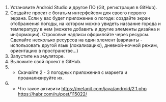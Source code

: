 1. Установите Android Studio и другое ПО (Git, регистрация в GitHub).
2. Создайте проект с богатым интерфейсом для своего первого экрана. Если у вас будет приложение о погоде: создайте экран отображения погоды, на котором можно увидеть название города и температуру в нем (можете добавить и другие элементы дизайна и информации). Строковые надписи оформляйте через ресурсы. Сделайте несколько ресурсов на один элемент (варианты - использовать другой язык (локализацию), дневной-ночной режим, ориентацию в пространстве…)
3. Запустите на эмуляторе.
4. Выложите свой проект в GitHub.
5. * Скачайте 2 - 3 погодных приложения с маркета и проанализируйте их.
6. * Что такое активити https://metanit.com/java/android/2.1.php https://habr.com/ru/post/115022/
